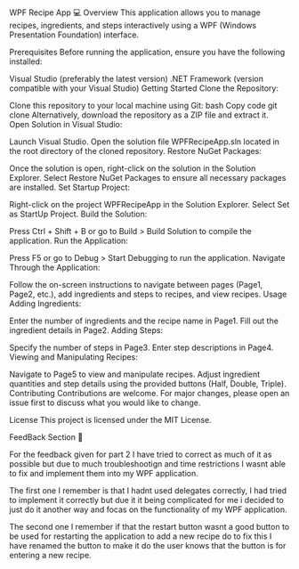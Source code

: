 WPF Recipe App 💻
Overview
This application allows you to manage recipes, ingredients, and steps interactively using a WPF (Windows Presentation Foundation) interface.

Prerequisites
Before running the application, ensure you have the following installed:

Visual Studio (preferably the latest version)
.NET Framework (version compatible with your Visual Studio)
Getting Started
Clone the Repository:

Clone this repository to your local machine using Git:
bash
Copy code
git clone <repository-url>
Alternatively, download the repository as a ZIP file and extract it.
Open Solution in Visual Studio:

Launch Visual Studio.
Open the solution file WPFRecipeApp.sln located in the root directory of the cloned repository.
Restore NuGet Packages:

Once the solution is open, right-click on the solution in the Solution Explorer.
Select Restore NuGet Packages to ensure all necessary packages are installed.
Set Startup Project:

Right-click on the project WPFRecipeApp in the Solution Explorer.
Select Set as StartUp Project.
Build the Solution:

Press Ctrl + Shift + B or go to Build > Build Solution to compile the application.
Run the Application:

Press F5 or go to Debug > Start Debugging to run the application.
Navigate Through the Application:

Follow the on-screen instructions to navigate between pages (Page1, Page2, etc.), add ingredients and steps to recipes, and view recipes.
Usage
Adding Ingredients:

Enter the number of ingredients and the recipe name in Page1.
Fill out the ingredient details in Page2.
Adding Steps:

Specify the number of steps in Page3.
Enter step descriptions in Page4.
Viewing and Manipulating Recipes:

Navigate to Page5 to view and manipulate recipes.
Adjust ingredient quantities and step details using the provided buttons (Half, Double, Triple).
Contributing
Contributions are welcome. For major changes, please open an issue first to discuss what you would like to change.

License
This project is licensed under the MIT License.



FeedBack Section 📓

For the feedback given for part 2 I have tried to correct as much of it as possible but due to much troubleshootign and time restrictions I wasnt able to fix and implement them into my WPF application.

The first one I remember is that I hadnt used delegates correctly, I had tried to implement it correctly but due it it being complicated for me i decided to just do it another way and focas on the functionality of my WPF application.

The second one I remember if that the restart button wasnt a good button to be used for restarting the application to add a new recipe do to fix this I have renamed the button to make it do the user knows that the button is for entering a new recipe.
